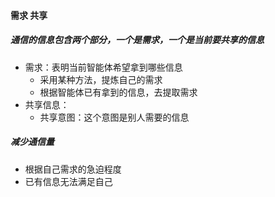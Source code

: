 #### 需求 共享
##### 通信的信息包含两个部分，一个是需求，一个是当前要共享的信息
- 需求：表明当前智能体希望拿到哪些信息
    - 采用某种方法，提炼自己的需求
    - 根据智能体已有拿到的信息，去提取需求
- 共享信息：
    - 共享意图：这个意图是别人需要的信息
##### 减少通信量
- 根据自己需求的急迫程度
- 已有信息无法满足自己
